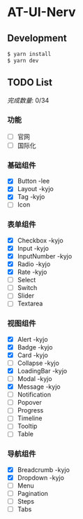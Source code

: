 # AT-UI-Nerv

<p align="center">
  
</p>

## Development

```bash
$ yarn install
$ yarn dev
```

## TODO List

*完成数量*: 0/34

### 功能 
- [ ] 官网
- [ ] 国际化

### 基础组件 
- [x] Button -lee    
- [x] Layout  -kyjo   
- [x] Tag -kyjo       
- [ ] Icon       

### 表单组件 
- [x] Checkbox -kyjo     
- [x] Input  -kyjo    
- [x] InputNumber -kyjo     
- [x] Radio -kyjo    
- [x] Rate -kyjo     
- [ ] Select       
- [ ] Switch      
- [ ] Slider      
- [ ] Textarea       

### 视图组件 
- [x] Alert -kyjo   
- [x] Badge -kyjo    
- [x] Card -kyjo    
- [ ] Collapse -kyjo  
- [x] LoadingBar -kyjo    
- [ ] Modal -kyjo    
- [x] Message -kyjo  
- [ ] Notification     
- [ ] Popover     
- [ ] Progress     
- [ ] Timeline     
- [ ] Tooltip     
- [ ] Table     

### 导航组件 
- [x] Breadcrumb -kyjo  
- [x] Dropdown  -kyjo   
- [ ] Menu     
- [ ] Pagination     
- [ ] Steps     
- [ ] Tabs     
